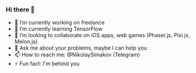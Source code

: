 ### Hi there 👋

- 🔭 I’m currently working on freelance
- 🌱 I’m currently learning TensorFlow
- 👯 I’m looking to collaborate on iOS apps, web games (Phaser.js, Pixi.js, Melon.js)
- 💬 Ask me about your problems, maybe I can help you
- 📫 How to reach me: @NikolaySimakov (Telegram)
- ⚡ Fun fact: I'm behind you

<!-- youtube.com/channel/UCdyg7BACRoLit_UoXUiassg (YouTube) -->
